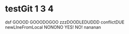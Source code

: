 # testGit 1 3 4
dsf GOOOD GOOODOGOO
zzzDOODLEDUDDD
conflictDUE
newLIneFromLocal
NONONO
YES!
NO!
nananan
